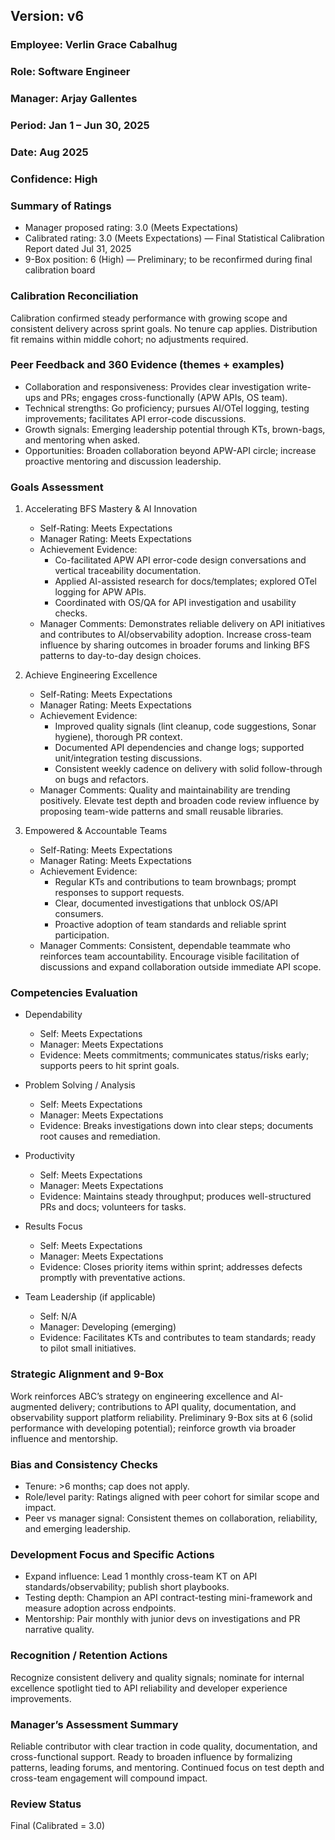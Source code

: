 ## Version: v6
### Employee: Verlin Grace Cabalhug
### Role: Software Engineer
### Manager: Arjay Gallentes
### Period: Jan 1 – Jun 30, 2025
### Date: Aug 2025
### Confidence: High

### Summary of Ratings
- Manager proposed rating: 3.0 (Meets Expectations)
- Calibrated rating: 3.0 (Meets Expectations) — Final Statistical Calibration Report dated Jul 31, 2025
- 9-Box position: 6 (High) — Preliminary; to be reconfirmed during final calibration board

### Calibration Reconciliation
Calibration confirmed steady performance with growing scope and consistent delivery across sprint goals. No tenure cap applies. Distribution fit remains within middle cohort; no adjustments required.

### Peer Feedback and 360 Evidence (themes + examples)
- Collaboration and responsiveness: Provides clear investigation write-ups and PRs; engages cross-functionally (APW APIs, OS team).
- Technical strengths: Go proficiency; pursues AI/OTel logging, testing improvements; facilitates API error-code discussions.
- Growth signals: Emerging leadership potential through KTs, brown-bags, and mentoring when asked.
- Opportunities: Broaden collaboration beyond APW-API circle; increase proactive mentoring and discussion leadership.

### Goals Assessment
1) Accelerating BFS Mastery & AI Innovation
   - Self-Rating: Meets Expectations
   - Manager Rating: Meets Expectations
   - Achievement Evidence:
     - Co-facilitated APW API error-code design conversations and vertical traceability documentation.
     - Applied AI-assisted research for docs/templates; explored OTel logging for APW APIs.
     - Coordinated with OS/QA for API investigation and usability checks.
   - Manager Comments: Demonstrates reliable delivery on API initiatives and contributes to AI/observability adoption. Increase cross-team influence by sharing outcomes in broader forums and linking BFS patterns to day-to-day design choices.

2) Achieve Engineering Excellence
   - Self-Rating: Meets Expectations
   - Manager Rating: Meets Expectations
   - Achievement Evidence:
     - Improved quality signals (lint cleanup, code suggestions, Sonar hygiene), thorough PR context.
     - Documented API dependencies and change logs; supported unit/integration testing discussions.
     - Consistent weekly cadence on delivery with solid follow-through on bugs and refactors.
   - Manager Comments: Quality and maintainability are trending positively. Elevate test depth and broaden code review influence by proposing team-wide patterns and small reusable libraries.

3) Empowered & Accountable Teams
   - Self-Rating: Meets Expectations
   - Manager Rating: Meets Expectations
   - Achievement Evidence:
     - Regular KTs and contributions to team brownbags; prompt responses to support requests.
     - Clear, documented investigations that unblock OS/API consumers.
     - Proactive adoption of team standards and reliable sprint participation.
   - Manager Comments: Consistent, dependable teammate who reinforces team accountability. Encourage visible facilitation of discussions and expand collaboration outside immediate API scope.

### Competencies Evaluation
- Dependability
  - Self: Meets Expectations
  - Manager: Meets Expectations
  - Evidence: Meets commitments; communicates status/risks early; supports peers to hit sprint goals.

- Problem Solving / Analysis
  - Self: Meets Expectations
  - Manager: Meets Expectations
  - Evidence: Breaks investigations down into clear steps; documents root causes and remediation.

- Productivity
  - Self: Meets Expectations
  - Manager: Meets Expectations
  - Evidence: Maintains steady throughput; produces well-structured PRs and docs; volunteers for tasks.

- Results Focus
  - Self: Meets Expectations
  - Manager: Meets Expectations
  - Evidence: Closes priority items within sprint; addresses defects promptly with preventative actions.

- Team Leadership (if applicable)
  - Self: N/A
  - Manager: Developing (emerging)
  - Evidence: Facilitates KTs and contributes to team standards; ready to pilot small initiatives.

### Strategic Alignment and 9-Box
Work reinforces ABC’s strategy on engineering excellence and AI-augmented delivery; contributions to API quality, documentation, and observability support platform reliability. Preliminary 9-Box sits at 6 (solid performance with developing potential); reinforce growth via broader influence and mentorship.

### Bias and Consistency Checks
- Tenure: >6 months; cap does not apply.
- Role/level parity: Ratings aligned with peer cohort for similar scope and impact.
- Peer vs manager signal: Consistent themes on collaboration, reliability, and emerging leadership.

### Development Focus and Specific Actions
- Expand influence: Lead 1 monthly cross-team KT on API standards/observability; publish short playbooks.
- Testing depth: Champion an API contract-testing mini-framework and measure adoption across endpoints.
- Mentorship: Pair monthly with junior devs on investigations and PR narrative quality.

### Recognition / Retention Actions
Recognize consistent delivery and quality signals; nominate for internal excellence spotlight tied to API reliability and developer experience improvements.

### Manager’s Assessment Summary
Reliable contributor with clear traction in code quality, documentation, and cross-functional support. Ready to broaden influence by formalizing patterns, leading forums, and mentoring. Continued focus on test depth and cross-team engagement will compound impact.

### Review Status
Final (Calibrated = 3.0)



